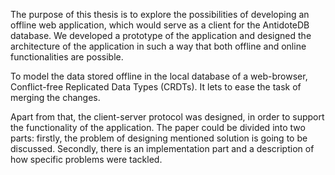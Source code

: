 The purpose of this thesis is to explore the possibilities of developing an offline web application, which would serve as a client for the AntidoteDB database. We developed a prototype of the application and designed the architecture of the application in such a way that both offline and online functionalities are possible. 

To model the data stored offline in the local database of a web-browser, Conflict-free Replicated Data Types (CRDTs). It lets to ease the task of merging the changes. 

Apart from that, the client-server protocol was designed, in order to support the functionality of the application. The paper could be divided into two parts: firstly, the problem of designing mentioned solution is going to be discussed. Secondly, there is an implementation part and a description of how specific problems were tackled.